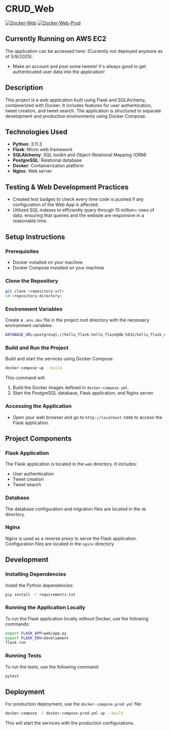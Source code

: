 # CRUD_Web
[![Docker-Web](https://github.com/KentaWood/CRUD_Web/actions/workflows/docker-image.yml/badge.svg)](https://github.com/KentaWood/CRUD_Web/actions/workflows/docker-image.yml)
[![Docker-Web-Prod](https://github.com/KentaWood/CRUD_Web/actions/workflows/docker-compose.prod.yml/badge.svg)](https://github.com/KentaWood/CRUD_Web/actions/workflows/docker-compose.prod.yml)


## Currently Running on AWS EC2

The application can be accessed here: (Currently not deployed anymore as of 5/9/2025).

- Make an account and post some tweets! It's always good to get authenticated user data into the application!


## Description

This project is a web application built using Flask and SQLAlchemy, containerized with Docker. It includes features for user authentication, tweet creation, and tweet search. The application is structured to separate development and production environments using Docker Compose.

## Technologies Used

- **Python**: 3.11.3
- **Flask**: Micro web framework
- **SQLAlchemy**: SQL toolkit and Object-Relational Mapping (ORM)
- **PostgreSQL**: Relational database
- **Docker**: Containerization platform
- **Nginx**: Web server

## Testing & Web Development Practices

- Created test badges to check every time code is pushed if any configuration of the Web App is affected.
- Utilized SQL indexes to efficiently query through 10 million+ rows of data, ensuring that queries and the website are responsive in a reasonable time.


## Setup Instructions

### Prerequisites

- Docker installed on your machine
- Docker Compose installed on your machine

### Clone the Repository

```bash
git clone <repository-url>
cd <repository-directory>
```

### Environment Variables

Create a `.env.dev` file in the project root directory with the necessary environment variables:

```bash
DATABASE_URL=postgresql://hello_flask:hello_flask@db:5432/hello_flask_dev
```

### Build and Run the Project

Build and start the services using Docker Compose:

```bash
docker-compose up --build
```

This command will:

1. Build the Docker images defined in `docker-compose.yml`.
2. Start the PostgreSQL database, Flask application, and Nginx server.

### Accessing the Application

- Open your web browser and go to `http://localhost:5000` to access the Flask application.

## Project Components

### Flask Application

The Flask application is located in the `web` directory. It includes:

- User authentication
- Tweet creation
- Tweet search

### Database

The database configuration and migration files are located in the `db` directory.

### Nginx

Nginx is used as a reverse proxy to serve the Flask application. Configuration files are located in the `nginx` directory.

## Development

### Installing Dependencies

Install the Python dependencies:

```bash
pip install -r requirements.txt
```

### Running the Application Locally

To run the Flask application locally without Docker, use the following commands:

```bash
export FLASK_APP=web/app.py
export FLASK_ENV=development
flask run
```

### Running Tests

To run the tests, use the following command:

```bash
pytest
```

## Deployment

For production deployment, use the `docker-compose.prod.yml` file:

```bash
docker-compose -f docker-compose.prod.yml up --build
```

This will start the services with the production configurations.

